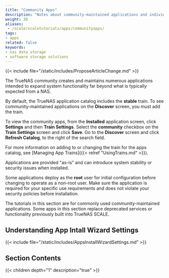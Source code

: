 ```yaml
---
title: "Community Apps"
description: "Notes about community-maintained applications and individual tutorials for those applications."
weight: 30
aliases:
 - /scale/scaletutorials/apps/communityapps/
tags:
- apps
related: false
keywords:
- nas data storage
- software storage solutions
---
```



{{< include file="/static/includes/ProposeArticleChange.md" >}}

The TrueNAS community creates and maintains numerous applications intended to expand system functionality far beyond what is typically expected from a NAS.

By default, the TrueNAS application catalog includes the **stable** train.
To see community-maintained applications on the **Discover** screen, you must add the train.

To view the community apps, from the **Installed** application screen, click **Settings** and then **Train Settings**.
Select the **community** checkbox on the **Train Settings** screen and click **Save**.
Go to the **Discover** screen and click **Refresh Catalog**, to the right of the search field.

For more information on adding to or changing the train for the apps catalog, see [Managing App Trains]({{< relref "UsingTrains.md" >}}).

Applications are provided "as-is" and can introduce system stability or security issues when installed.

Some applications deploy as the **root** user for initial configuration before changing to operate as a non-root user.
Make sure the application is required for your specific use requirements and does not violate your security policies before installation.

The tutorials in this section are for commonly used community-maintained applications.
Some apps in this section replace deprecated services or functionality previously built into TrueNAS SCALE.

## Understanding App Intall Wizard Settings

{{< include file="/static/includes/AppsInstallWizardSettings.md" >}}

<div class="noprint">

## Section Contents

{{< children depth="1" description="true" >}}

</div>
